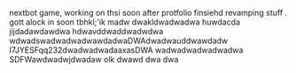 nextbot game, working on thsi soon after protfolio finsiehd revamping stuff
.
gott alock in soon tbhkl;'ik
madw
dwakldwadwadwa
huwdacda
jijdadawdawdwa hdwavddwaddwadwdwa
wdwadswadwadwadwawdadwaDWAdwadwauddwawdadw
I7JYESFqq232dwadwadwadaaxasDWA
wadwadwadwadwadwa
SDFWawdwadwjdwadaw
olk
dwawd
dwa
dwa
